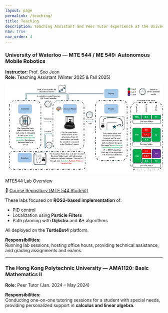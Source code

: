 ```yaml
---
layout: page
permalink: /teaching/
title: Teaching
description: Teaching Assistant and Peer Tutor experience at the University of Waterloo and The Hong Kong Polytechnic University.
nav: true
nav_order: 4
---
```


### **University of Waterloo — MTE 544 / ME 549: Autonomous Mobile Robotics**

**Instructor:** Prof. Soo Jeon  
**Role:** Teaching Assistant (Winter 2025 & Fall 2025)

<p align="center">
  <img src="/assets/img/mte544_overview.jpg" alt="MTE544 Overview" width="700"/>
</p>

<div class="caption">
  MTE544 Lab Overview
</div>

📘 [Course Repository (MTE 544 Student)](https://github.com/UW-MTE544/MTE544_student)

These labs focused on **ROS2-based implementation** of:

- PID control
- Localization using **Particle Filters**
- Path planning with **Dijkstra** and **A\*** algorithms

All deployed on the **TurtleBot4** platform.

**Responsibilities:**  
Running lab sessions, hosting office hours, providing technical assistance, and grading assignments and exams.

---

### **The Hong Kong Polytechnic University — AMA1120: Basic Mathematics II**

**Role:** Peer Tutor (Jan. 2024 – May 2024)

**Responsibilities:**  
Conducting one-on-one tutoring sessions for a student with special needs, providing personalized support in **calculus and linear algebra**.
